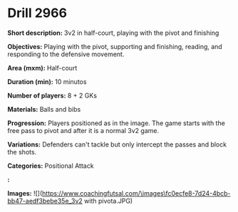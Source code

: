# Drill 2966

**Short description:**
3v2 in half-court, playing with the pivot and finishing

**Objectives:**
Playing with the pivot, supporting and finishing, reading, and responding to the defensive movement.

**Area (mxm):**
Half-court

**Duration (min):**
10 minutos

**Number of players:**
8 + 2 GKs

**Materials:**
Balls and bibs

**Progression:**
Players positioned as in the image. The game starts with the free pass to pivot and after it is a normal 3v2 game.

**Variations:**
Defenders can't tackle but only intercept the passes and block the shots.

**Categories:**
Positional Attack

**:**


**Images:**
![](https://www.coachingfutsal.com/\images\fc0ecfe8-7d24-4bcb-bb47-aedf3bebe35e_3v2 with pivota.JPG)

